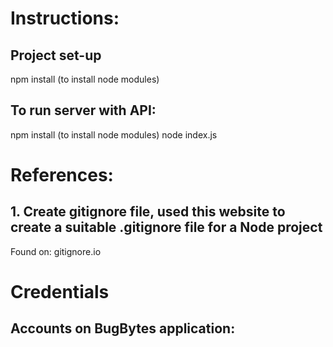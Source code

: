 # Instructions:
## Project set-up
npm install (to install node modules)

## To run server with API:
npm install (to install node modules)
node index.js


# References:

## 1. Create gitignore file, used this website to create a suitable .gitignore file for a Node project
Found on: gitignore.io


# Credentials


## Accounts on BugBytes application:

